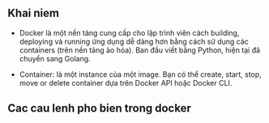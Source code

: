 ## Khai niem
+ Docker là một nền tảng cung cấp cho lập trình viên cách building, deploying và running ứng dụng dễ dàng hơn bằng cách sử dụng các containers (trên nền tảng ảo hóa). Ban đầu viết bằng Python, hiện tại đã chuyển sang Golang.

+ Container: là một instance của một image. Bạn có thể create, start, stop, move or delete container dựa trên Docker API hoặc Docker CLI.

## Cac cau lenh pho bien trong docker

